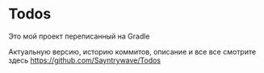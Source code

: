 # Todos
Это мой проект переписанный на Gradle


Актуальную версию, историю коммитов, описание и все все смотрите здесь https://github.com/Sayntrywave/Todos
